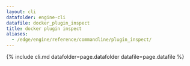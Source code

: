 ```yaml
---
layout: cli
datafolder: engine-cli
datafile: docker_plugin_inspect
title: docker plugin inspect
aliases:
  - /edge/engine/reference/commandline/plugin_inspect/
---
```

<!--
This page is automatically generated from Docker's source code. If you want to
suggest a change to the text that appears here, open a ticket or pull request
in the source repository on GitHub:

https://github.com/docker/cli
-->
{% include cli.md datafolder=page.datafolder datafile=page.datafile %}
